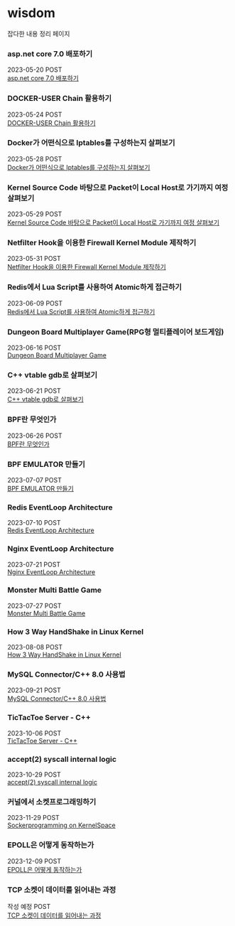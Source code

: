 # wisdom
 잡다한 내용 정리 페이지


### asp.net core 7.0 배포하기   
2023-05-20 POST    
[asp.net core 7.0 배포하기 ](./asp_net_core_publish/asp_net_core_build.md)  

### DOCKER-USER Chain 활용하기   
2023-05-24 POST   
[DOCKER-USER Chain 활용하기 ](./docker_iptables/docker_iptables.md)  

### Docker가 어떤식으로 Iptables를 구성하는지 살펴보기  
2023-05-28 POST    
[Docker가 어떤식으로 Iptables를 구성하는지 살펴보기](./docker_iptables_principle/docker_iptables_principle.md)  

### Kernel Source Code 바탕으로 Packet이 Local Host로 가기까지 여정 살펴보기   
2023-05-29 POST    
[Kernel Source Code 바탕으로 Packet이 Local Host로 가기까지 여정 살펴보기](./packet_flow_with_kernel_code/packet_flow_with_kernel_code.md)  

### Netfilter Hook을 이용한 Firewall Kernel Module 제작하기   
2023-05-31 POST    
[Netfilter Hook을 이용한 Firewall Kernel Module 제작하기 ](https://github.com/txuna/tufirewall)  

### Redis에서 Lua Script를 사용하여 Atomic하게 접근하기  
2023-06-09 POST  
[Redis에서 Lua Script를 사용하여 Atomic하게 접근하기](./redis_lua_script/RedisLuaScript.md)  

### Dungeon Board Multiplayer Game(RPG형 멀티플레이어 보드게임)
2023-06-16 POST  
[Dungeon Board Multiplayer Game](https://github.com/txuna/DungeonBoard)

### C++ vtable gdb로 살펴보기
2023-06-21 POST  
[C++ vtable gdb로 살펴보기](./Cpp_vtable/cpp_vtable_gdb.md)   

### BPF란 무엇인가 
2023-06-26 POST  
[BPF란 무엇인가](./bpf_what/BPF_WHAT.md)     

### BPF EMULATOR 만들기 
2023-07-07 POST  
[BPF EMULATOR 만들기](https://github.com/txuna/bpf_emulator)   

### Redis EventLoop Architecture 
2023-07-10 POST  
[Redis EventLoop Architecture](./redis_eventloop_architecture/redis_eventLoop.md)  

### Nginx EventLoop Architecture
2023-07-21 POST  
[Nginx EventLoop Architecture](./nginx_eventloop_architecture/nginx_eventloop.md)    


### Monster Multi Battle Game 
2023-07-27 POST   
[Monster Multi Battle Game](https://github.com/txuna/multi_poketmon_battle)    

### How 3 Way HandShake in Linux Kernel
2023-08-08 POST  
[How 3 Way HandShake in Linux Kernel](./tcp_3wh/tcp_3wh.md)

### MySQL Connector/C++ 8.0 사용법
2023-09-21 POST  
[MySQL Connector/C++ 8.0 사용법](./mysql_cpp_connector8/README.md)  

### TicTacToe Server - C++ 
2023-10-06 POST  
[TicTacToe Server - C++ ](https:://github.com/txuna/tictactoe_server)   

### accept(2) syscall internal logic 
2023-10-29 POST  
[accept(2) syscall internal logic](./accept_internal_logic/accept_internal_logic.md)  

### 커널에서 소켓프로그래밍하기
2023-11-29 POST  
[Sockerprogramming on KernelSpace](./kernel_chat_server/chat.md)   

### EPOLL은 어떻게 동작하는가 
2023-12-09 POST  
[EPOLL은 어떻게 동작하는가](./iternal_epoll/index.md)  

### TCP 소켓이 데이터를 읽어내는 과정 
작성 예정 POST  
[TCP 소켓이 데이터를 읽어내는 과정 ](./tcp_data_processing/tcp_data_processing.md)